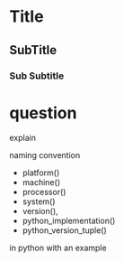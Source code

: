 # Title 

## SubTitle

### Sub Subtitle


# question 
explain 

naming convention 
- platform()
- machine()
- processor()
- system()
- version(),
- python_implementation()
- python_version_tuple()

in python with an example 